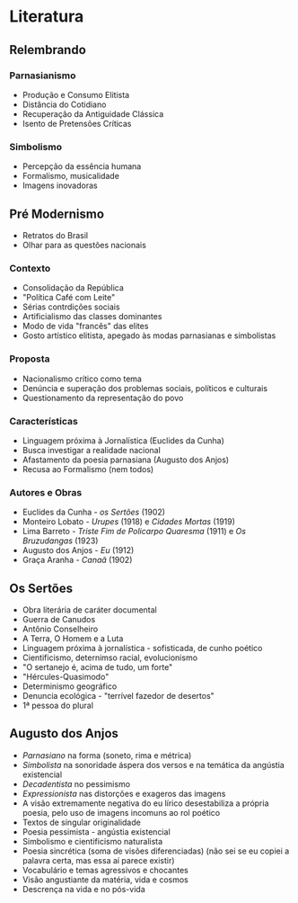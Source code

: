 # Literatura
## Relembrando
### Parnasianismo
- Produção e Consumo Elitista
- Distância do Cotidiano
- Recuperação da Antiguidade Clássica
- Isento de Pretensões Críticas
### Simbolismo
- Percepção da essência humana
- Formalismo, musicalidade
- Imagens inovadoras
## Pré Modernismo
- Retratos do Brasil
- Olhar para as questões nacionais
### Contexto
- Consolidação da República
- "Política Café com Leite"
- Sérias contrdições sociais
- Artificialismo das classes dominantes
- Modo de vida "francês" das elites
- Gosto artístico elitista, apegado às modas parnasianas e simbolistas
### Proposta
- Nacionalismo crítico como tema
- Denúncia e superação dos problemas sociais, políticos e culturais
- Questionamento da representação do povo
### Características
- Linguagem próxima à Jornalística (Euclides da Cunha)
- Busca investigar a realidade nacional
- Afastamento da poesia parnasiana (Augusto dos Anjos)
- Recusa ao Formalismo (nem todos)
### Autores e Obras
- Euclides da Cunha - *os Sertões* (1902)
- Monteiro Lobato - *Urupes* (1918) e *Cidades Mortas* (1919)
- Lima Barreto - *Triste Fim de Policarpo Quaresma* (1911) e *Os Bruzudangas* (1923)
- Augusto dos Anjos - *Eu* (1912)
- Graça Aranha - *Canaã* (1902)
## Os Sertões
- Obra literária de caráter documental
- Guerra de Canudos
- Antônio Conselheiro
- A Terra, O Homem e a Luta
- Linguagem próxima à jornalística - sofisticada, de cunho poético
- Cientificismo, deternimso racial, evolucionismo
- "O sertanejo é, acima de tudo, um forte"
- "Hércules-Quasimodo"
- Determinismo geográfico
- Denuncia ecológica - "terrível fazedor de desertos"
- 1ª pessoa do plural
## Augusto dos Anjos
- *Parnasiano* na forma (soneto, rima e métrica)
- *Simbolista* na sonoridade áspera dos versos e na temática da angústia existencial
- *Decadentista* no pessimismo
- *Expressionista* nas distorções e exageros das imagens
- A visão extremamente negativa do eu lírico desestabiliza a própria poesia, pelo uso de imagens incomuns ao rol poético
- Textos de singular originalidade
- Poesia pessimista - angústia existencial
- Simbolismo e cientificismo naturalista
- Poesia sincrética (soma de visões diferenciadas) (não sei se eu copiei a palavra certa, mas essa aí parece existir)
- Vocabulário e temas agressivos e chocantes
- Visão angustiante da matéria, vida e cosmos
- Descrença na vida e no pós-vida
